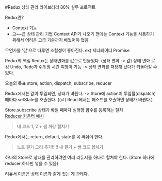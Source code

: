 #Redux 상태 관리 라이브러리
80% 실무 프로젝트

Redux란?
- Context 기능
- 고~~급 상태 관리 기법
Context API가 나오기 전에는 Context 기능을 사용하기 위해서 어려운 고급 기술까지 배웠어야 했음

무언가를 '값'으로 다루면 조합성이 좋아진다.
ex) 제너레이터
Promise


Redux의 핵심
Redux는 상태변화를 값으로 만들었다.
(상태 변화 -> 값)
상태 변화 로깅
Undo, Redo가 쉬워짐
시간 여행이 가능 -> 상태 변화를 저장해 놨다가 되돌아갈 수 있다.

오늘의 목표
store, action, dispatch, subscribe, reducer

Redux에서는 값이 투입되면, 상태가 바뀐다.
-> Store에 action이 투입될(dispatch)때마다  setState를 호출한다.
((cf) React에서는 메소드를 호출하면 상태가 바뀐다.)

Store.subscribe
상태가 바뀔 때마다 실행항 함수를 등록하는 절차   
[Reducer 카운터 예시](https://repl.it/@JihyeHwang09/redux-exercise)

> 내 코드 1, 2 + 쌤 꺼랑 합치기

Redux에서는 return, default, state를 꼭 써줘야 한다.


>노트 필기 그리 추가!!!!!
> 내 필기 + 쌤 코드 합치기


하나의 Store로 상태를 관리하려면 여러 리듀서를 하나로 합쳐야 한다. (Store 하나에 reducer 하나만 넣을 수 있음)

리듀서 이름은 상태 이름과 같게 짓는 게 관례다.
